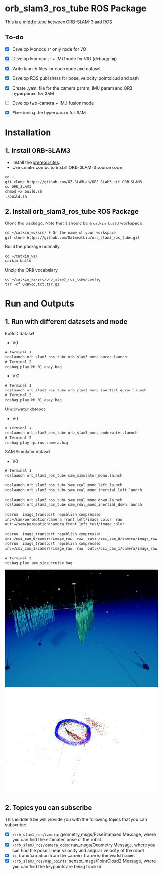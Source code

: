 # orb_slam3_ros_tube ROS Package
This is a middle tube between ORB-SLAM-3 and ROS

## To-do
- [x] Develop Monocular only node for VO
- [x] Develop Monocular + IMU node for VIO (debugging)
- [x] Write launch files for each node and dataset
- [x] Develop ROS publishers for pose, velocity, pointcloud and path
- [x] Create .yaml file for the camera param, IMU param and ORB hyperparam for SAM
- [ ] Develop two-camera + IMU fusion mode
- [x] Fine-tuning the hyperparam for SAM


# Installation
## 1. Install ORB-SLAM3
- Install the [prerequisites](https://github.com/UZ-SLAMLab/ORB_SLAM3#2-prerequisites).
- Use cmake combo to install ORB-SLAM-3 source code
```
cd ~
git clone https://github.com/UZ-SLAMLab/ORB_SLAM3.git ORB_SLAM3
cd ORB_SLAM3
chmod +x build.sh
./build.sh
```


## 2. Install orb_slam3_ros_tube ROS Package
Clone the package. Note that it should be a `catkin build` workspace.
```
cd ~/catkin_ws/src/ # Or the name of your workspace
git clone https://github.com/OatmealLiu/orb_slam3_ros_tube.git
```
Build the package normally.
```
cd ~/catkin_ws/
catkin build
```
Unzip the ORB vocabulary 
```
cd ~/catkin_ws/src/orb_slam3_ros_tube/config
tar -xf ORBvoc.txt.tar.gz
```

# Run and Outputs
## 1. Run with different datasets and mode
EuRoC dataset
- VO
```
# Terminal 1
roslaunch orb_slam3_ros_tube orb_slam3_mono_euroc.launch
# Terminal 2
rosbag play MH_01_easy.bag
```
- VIO
```
# Terminal 1
roslaunch orb_slam3_ros_tube orb_slam3_mono_inertial_euroc.launch
# Terminal 2
rosbag play MH_01_easy.bag
```

Underwater dataset
- VO
```
# Terminal 1
roslaunch orb_slam3_ros_tube orb_slam3_mono_underwater.launch
# Terminal 2
rosbag play sparus_camera.bag
```

SAM Simulator dataset
- VO
```
# Terminal 1
roslaunch orb_slam3_ros_tube sam_simulator_mono.launch

roslaunch orb_slam3_ros_tube sam_real_mono_left.launch
roslaunch orb_slam3_ros_tube sam_real_mono_inertial_left.launch

roslaunch orb_slam3_ros_tube sam_real_mono_down.launch
roslaunch orb_slam3_ros_tube sam_real_mono_inertial_down.launch

rosrun  image_transport republish compressed in:=/sam/perception/camera_front_left/image_color  raw  out:=/sam/perception/camera_front_left_test/image_color

rosrun  image_transport republish compressed in:=/csi_cam_0/camera/image_raw  raw  out:=/csi_cam_0/camera/image_raw
rosrun  image_transport republish compressed in:=/csi_cam_1/camera/image_raw  raw  out:=/csi_cam_1/camera/image_raw

# Terminal 2
rosbag play sam_side_cruise.bag
```

[comment]: <> (![Image text]&#40;https://github.com/OatmealLiu/orb_slam3_ros_tube/blob/master/figures/fig1.png&#41;)

[comment]: <> (![Image text]&#40;https://github.com/OatmealLiu/orb_slam3_ros_tube/blob/master/figures/fig2.png&#41;)
![alt text](figures/fig1.png "Real scene of algea farm inspection in SAM Simulator")
![alt text](figures/fig2.png "Running example of algea farm inspection in SAM Simulator")


## 2. Topics you can subscribe
This middle tube will provide you with the following topics that you can subscribe:
- [x] `/orb_slam3_ros/camera`: geometry_msgs/PoseStamped Message, where you can find the estimated pose of the robot.
- [x] `/orb_slam3_ros/camera_odom`: nav_msgs/Odometry Message, where you can find the pose, linear velocity and angular velocity of the robot
- [x] `tf`: transformation from the camera frame to the world frame.
- [x] `/orb_slam3_ros/map_points`: sensor_msgs/PointCloud2 Message, where you can find the keypoints are being tracked.
